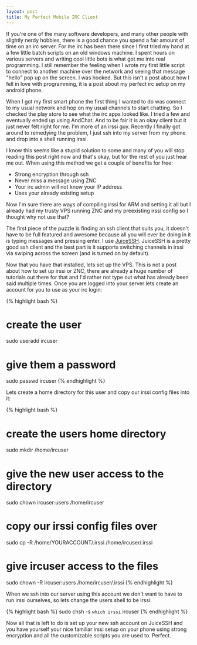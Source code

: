 ```yaml
---
layout: post
title: My Perfect Mobile IRC Client
---
```


If you're one of the many software developers, and many other people with slightly nerdy hobbies, there is a good chance you spend a fair amount of time on an irc server. For me irc has been there since I first tried my hand at a few little batch scripts on an old windows machine. I spent hours on various servers and writing cool little bots is what got me into real programming. I still remember the feeling when I wrote my first little script to connect to another machine over the network and seeing that message "hello" pop up on the screen. I was hooked. But this isn't a post about how I fell in love with programming, it is a post about my perfect irc setup on my android phone.

When I got my first smart phone the first thing I wanted to do was connect to my usual network and hop on my usual channels to start chatting. So I checked the play store to see what the irc apps looked like. I tried a few and eventually ended up using AndChat. And to be fair it is an okay client but it just never felt right for me. I'm more of an irssi guy. Recently I finally got around to remedying the problem, I just ssh into my server from my phone and drop into a shell running irssi.

I know this seems like a stupid solution to some and many of you will stop reading this post right now and that's okay, but for the rest of you just hear me out. When using this method we get a couple of benefits for free:

* Strong encryption through ssh
* Never miss a message using ZNC
* Your irc admin will not know your IP address
* Uses your already existing setup

Now I'm sure there are ways of compiling irssi for ARM and setting it all but I already had my trusty VPS running ZNC and my preexisting irssi config so I thought why not use that?

The first piece of the puzzle is finding an ssh client that suits you, it doesn't have to be full featured and awesome because all you will ever be doing in it is typing messages and pressing enter. I use [JuiceSSH](https://play.google.com/store/apps/details?id=com.sonelli.juicessh&hl=en). JuiceSSH is a pretty good ssh client and the best part is it supports switching channels in irssi via swiping across the screen (and is turned on by default).

Now that you have that installed, lets set up the VPS. This is not a post about how to set up irssi or ZNC, there are already a huge number of tutorials out there for that and I'd rather not type out what has already been said multiple times. Once you are logged into your server lets create an account for you to use as your irc login:

{% highlight bash %}
# create the user
sudo useradd ircuser
# give them a password
sudo passwd ircuser
{% endhighlight %}

Lets create a home directory for this user and copy our irssi config files into it:

{% highlight bash %}
# create the users home directory
sudo mkdir /home/ircuser
# give the new user access to the directory
sudo chown ircuser:users /home/ircuser

# copy our irssi config files over
sudo cp -R /home/YOURACCOUNT/.irssi /home/ircuser/.irssi
# give ircuser access to the files
sudo chown -R ircuser:users /home/ircuser/.irssi
{% endhighlight %}

When we ssh into our server using this account we don't want to have to run irssi ourselves, so lets change the users shell to be irssi:

{% highlight bash %}
sudo chsh -s `which irssi` ircuser
{% endhighlight %}

Now all that is left to do is set up your new ssh account on JuiceSSH and you have yourself your nice familiar irssi setup on your phone using strong encryption and all the customizable scripts you are used to. Perfect.
